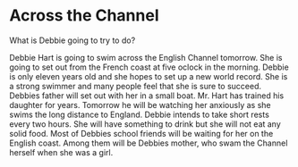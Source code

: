# Across the Channel

What is Debbie going to try to do?

Debbie Hart is going to swim across the English Channel tomorrow. She is going to set out from the French coast at five oclock in the morning. Debbie is only eleven years old and she hopes to set up a new world record. She is a strong swimmer and many people feel that she is sure to succeed. Debbies father will set out with her in a small boat. Mr. Hart has trained his daughter for years. Tomorrow he will be watching her anxiously as she swims the long distance to England. Debbie intends to take short rests every two hours. She will have something to drink but she will not eat any solid food. Most of Debbies school friends will be waiting for her on the English coast. Among them will be Debbies mother, who swam the Channel herself when she was a girl.
